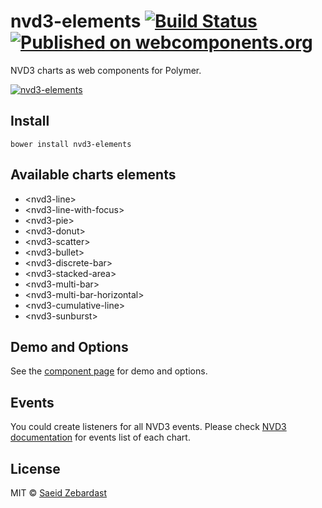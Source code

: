 # nvd3-elements [![Build Status](https://travis-ci.org/saeidzebardast/nvd3-elements.svg?branch=master)](https://travis-ci.org/saeidzebardast/nvd3-elements) [![Published on webcomponents.org](https://img.shields.io/badge/webcomponents.org-published-blue.svg)](https://www.webcomponents.org/element/saeidzebardast/nvd3-elements)

NVD3 charts as web components for Polymer.

[![nvd3-elements](https://raw.githubusercontent.com/saeidzebardast/nvd3-elements/master/nvd3-elements.png "nvd3-elements")](http://saeidzebardast.github.io/nvd3-elements)

## Install
```
bower install nvd3-elements
```


## Available charts elements
* &lt;nvd3-line&gt;
* &lt;nvd3-line-with-focus&gt;
* &lt;nvd3-pie&gt;
* &lt;nvd3-donut&gt;
* &lt;nvd3-scatter&gt;
* &lt;nvd3-bullet&gt;
* &lt;nvd3-discrete-bar&gt;
* &lt;nvd3-stacked-area&gt;
* &lt;nvd3-multi-bar&gt;
* &lt;nvd3-multi-bar-horizontal&gt;
* &lt;nvd3-cumulative-line&gt;
* &lt;nvd3-sunburst&gt;

## Demo and Options
See the [component page](http://saeidzebardast.github.io/nvd3-elements) for demo and options.

## Events
You could create listeners for all NVD3 events. Please check [NVD3 documentation](http://nvd3-community.github.io/nvd3/examples/documentation.html) for events list of each chart.

## License

MIT © [Saeid Zebardast](http://zebardast.com)
